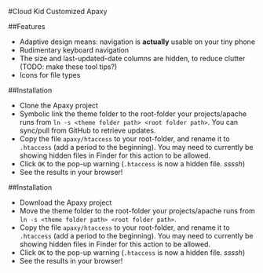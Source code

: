 #Cloud Kid Customized Apaxy

##Features
* Adaptive design means: navigation is **actually** usable on your tiny phone
* Rudimentary keyboard navigation
* The size and last-updated-date columns are hidden, to reduce clutter (TODO: make these tool tips?)
* Icons for file types

##Installation
* Clone the Apaxy project
* Symbolic link the theme folder  to the root-folder your projects/apache runs from `ln -s <theme folder path> <root folder path>`. You can sync/pull from GitHub to retrieve updates. 
* Copy the file `apaxy/htaccess` to your root-folder, and rename it to `.htaccess` (add a period to the beginning). You may need to currently be showing hidden files in Finder for this action to be allowed.
* Click `OK` to the pop-up warning (`.htaccess` is now a hidden file. _ssssh_)
* See the results in your browser!

##Installation
* Download the Apaxy project
* Move the theme folder to the root-folder your projects/apache runs from `ln -s <theme folder path> <root folder path>`.
* Copy the file `apaxy/htaccess` to your root-folder, and rename it to `.htaccess` (add a period to the beginning). You may need to currently be showing hidden files in Finder for this action to be allowed.
* Click `OK` to the pop-up warning (`.htaccess` is now a hidden file. _ssssh_)
* See the results in your browser!
